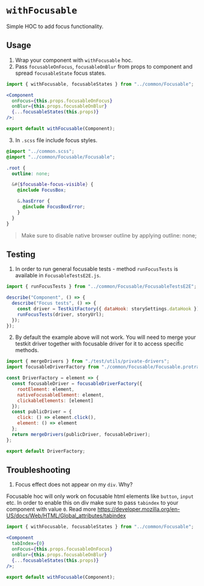 # `withFocusable`

Simple HOC to add focus functionality.

## Usage

1. Wrap your component with `withFocusable` hoc.
2. Pass `focusableOnFocus`, `focusableOnBlur` from props to component and spread `focusableState` focus states.

```jsx
import { withFocusable, focusableStates } from "../common/Focusable";

<Component
  onFocus={this.props.focusableOnFocus}
  onBlur={this.props.focusableOnBlur}
  {...focusableStates(this.props)}
/>;

export default withFocusable(Component);
```

3. In `.scss` file include focus styles.

```scss
@import "../common.scss";
@import "../common/Focusable/Focusable";

.root {
  outline: none;

  &#{$focusable-focus-visible} {
    @include FocusBox;

    &.hasError {
      @include FocusBoxError;
    }
  }
}
```

> Make sure to disable native browser outline by applying outline: none;

## Testing

1. In order to run general focusable tests - method `runFocusTests` is available in `FocusableTestsE2E.js`.

```jsx
import { runFocusTests } from "../common/Focusable/FocusableTestsE2E";

describe("Component", () => {
  describe("Focus tests", () => {
    const driver = TestkitFactory({ dataHook: storySettings.dataHook });
    runFocusTests(driver, storyUrl);
  });
});
```

2. By default the example above will not work. You will need to merge your testkit driver together with focusable driver for it to access specific methods.

```js
import { mergeDrivers } from "./test/utils/private-drivers";
import focusableDriverFactory from "./common/Focusable/Focusable.protractor.driver";

const DriverFactory = element => {
  const focusableDriver = focusableDriverFactory({
    rootElement: element,
    nativeFocusableElement: element,
    clickableElements: [element]
  });
  const publicDriver = {
    click: () => element.click(),
    element: () => element
  };
  return mergeDrivers(publicDriver, focusableDriver);
};

export default DriverFactory;
```

## Troubleshooting

1. Focus effect does not appear on my `div`. Why?

Focusable hoc will only work on focusable html elements like `button`, `input` etc. In order to enable this on div make sure to pass `tabindex` to your component with value `0`. Read more https://developer.mozilla.org/en-US/docs/Web/HTML/Global_attributes/tabindex

```jsx
import { withFocusable, focusableStates } from "../common/Focusable";

<Component
  tabIndex={0}
  onFocus={this.props.focusableOnFocus}
  onBlur={this.props.focusableOnBlur}
  {...focusableStates(this.props)}
/>;

export default withFocusable(Component);
```
